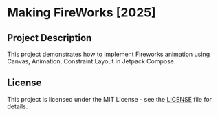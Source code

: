 # Making FireWorks [2025]




## Project Description
This project demonstrates how to implement Fireworks animation using Canvas, Animation, Constraint Layout in Jetpack Compose.



## License
This project is licensed under the MIT License - see the [LICENSE](LICENSE) file for details.

